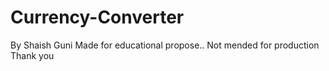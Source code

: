 # Currency-Converter
By Shaish Guni
Made for educational propose..
Not mended for production
Thank you
